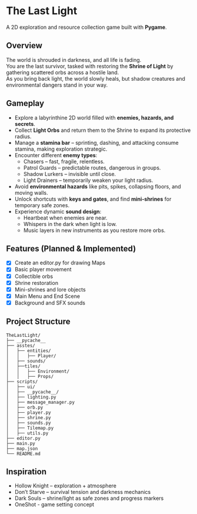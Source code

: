 # The Last Light
A 2D exploration and resource collection game built with **Pygame**.  

## Overview
The world is shrouded in darkness, and all life is fading.  
You are the last survivor, tasked with restoring the **Shrine of Light** by gathering scattered orbs across a hostile land.  
As you bring back light, the world slowly heals, but shadow creatures and environmental dangers stand in your way.  

## Gameplay
- Explore a labyrinthine 2D world filled with **enemies, hazards, and secrets**.  
- Collect **Light Orbs** and return them to the Shrine to expand its protective radius.  
- Manage a **stamina bar** – sprinting, dashing, and attacking consume stamina, making exploration strategic.
- Encounter different **enemy types**:
  - Chasers – fast, fragile, relentless.  
  - Patrol Guards – predictable routes, dangerous in groups.  
  - Shadow Lurkers – invisible until close.  
  - Light Drainers – temporarily weaken your light radius.  
- Avoid **environmental hazards** like pits, spikes, collapsing floors, and moving walls.  
- Unlock shortcuts with **keys and gates**, and find **mini-shrines** for temporary safe zones.  
- Experience dynamic **sound design**:
  - Heartbeat when enemies are near.  
  - Whispers in the dark when light is low.  
  - Music layers in new instruments as you restore more orbs.  

## Features (Planned & Implemented)
- [x] Create an editor.py for drawing Maps
- [x] Basic player movement  
- [x] Collectible orbs  
- [X] Shrine restoration  
- [x] Mini-shrines and lore objects
- [x] Main Menu and End Scene
- [x] Background and SFX sounds

## Project Structure
```text
TheLastLight/
├── __pycache__
├── asstes/
│   ├── entities/
│   │   ├── Player/
│   ├── sounds/
│   ├──tiles/
│   │   ├── Environment/
│   │   ├── Props/
├── scripts/
│   ├── ui/
│   ├── __pycache__/
│   ├── lighting.py
│   ├── message_manager.py
│   ├── orb.py
│   ├── player.py
│   ├── shrine.py
│   ├── sounds.py
│   ├── Tilemap.py
│   ├── utils.py
├── editor.py
├── main.py
├── map.json
└── README.md
```

## Inspiration
 - Hollow Knight – exploration + atmosphere
 - Don’t Starve – survival tension and darkness mechanics
 - Dark Souls – shrine/light as safe zones and progress markers
 - OneShot - game setting concept
